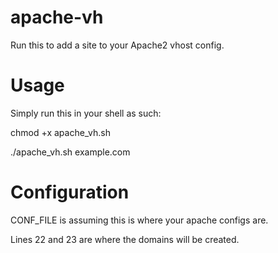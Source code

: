 apache-vh
=========

Run this to add a site to your Apache2 vhost config.

Usage
=========
Simply run this in your shell as such:

chmod +x apache_vh.sh

./apache_vh.sh example.com


Configuration
=========
CONF_FILE is assuming this is where your apache configs are. 

Lines 22 and 23 are where the domains will be created. 
